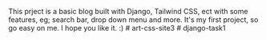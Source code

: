 This prject is a basic blog built with Django, Tailwind CSS, ect with some features, eg; search bar, drop down menu and more. It's my first project, so go easy on me. I hope you like it. :) 
#   a r t - c s s - s i t e 3  
 #   d j a n g o - t a s k 1  
 